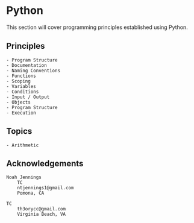 # Python

This section will cover programming principles established using Python. 

## Principles 

    - Program Structure 
    - Documentation 
    - Naming Conventions 
    - Functions
    - Scoping
    - Variables 
    - Conditions
    - Input / Output 
    - Objects 
    - Program Structure 
    - Execution  

## Topics

    - Arithmetic 
    
## Acknowledgements

    Noah Jennings 
        TC 
        ntjennings1@gmail.com
        Pomona, CA
        
    TC 
        th3orycc@gmail.com
        Virginia Beach, VA

